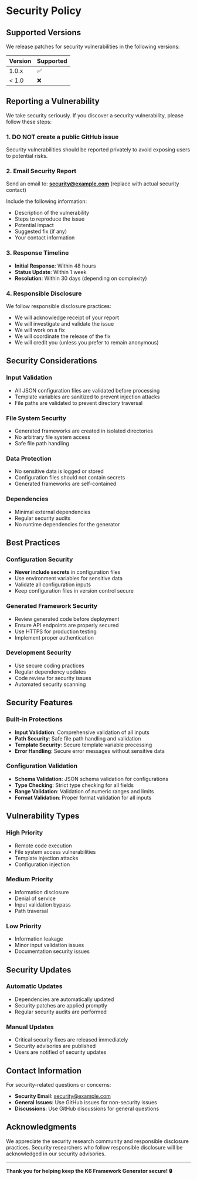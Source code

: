 # Security Policy

## Supported Versions

We release patches for security vulnerabilities in the following versions:

| Version | Supported          |
| ------- | ------------------ |
| 1.0.x   | :white_check_mark: |
| < 1.0   | :x:                |

## Reporting a Vulnerability

We take security seriously. If you discover a security vulnerability, please follow these steps:

### 1. **DO NOT** create a public GitHub issue
Security vulnerabilities should be reported privately to avoid exposing users to potential risks.

### 2. Email Security Report
Send an email to: **security@example.com** (replace with actual security contact)

Include the following information:
- Description of the vulnerability
- Steps to reproduce the issue
- Potential impact
- Suggested fix (if any)
- Your contact information

### 3. Response Timeline
- **Initial Response**: Within 48 hours
- **Status Update**: Within 1 week
- **Resolution**: Within 30 days (depending on complexity)

### 4. Responsible Disclosure
We follow responsible disclosure practices:
- We will acknowledge receipt of your report
- We will investigate and validate the issue
- We will work on a fix
- We will coordinate the release of the fix
- We will credit you (unless you prefer to remain anonymous)

## Security Considerations

### Input Validation
- All JSON configuration files are validated before processing
- Template variables are sanitized to prevent injection attacks
- File paths are validated to prevent directory traversal

### File System Security
- Generated frameworks are created in isolated directories
- No arbitrary file system access
- Safe file path handling

### Data Protection
- No sensitive data is logged or stored
- Configuration files should not contain secrets
- Generated frameworks are self-contained

### Dependencies
- Minimal external dependencies
- Regular security audits
- No runtime dependencies for the generator

## Best Practices

### Configuration Security
- **Never include secrets** in configuration files
- Use environment variables for sensitive data
- Validate all configuration inputs
- Keep configuration files in version control secure

### Generated Framework Security
- Review generated code before deployment
- Ensure API endpoints are properly secured
- Use HTTPS for production testing
- Implement proper authentication

### Development Security
- Use secure coding practices
- Regular dependency updates
- Code review for security issues
- Automated security scanning

## Security Features

### Built-in Protections
- **Input Validation**: Comprehensive validation of all inputs
- **Path Security**: Safe file path handling and validation
- **Template Security**: Secure template variable processing
- **Error Handling**: Secure error messages without sensitive data

### Configuration Validation
- **Schema Validation**: JSON schema validation for configurations
- **Type Checking**: Strict type checking for all fields
- **Range Validation**: Validation of numeric ranges and limits
- **Format Validation**: Proper format validation for all inputs

## Vulnerability Types

### High Priority
- Remote code execution
- File system access vulnerabilities
- Template injection attacks
- Configuration injection

### Medium Priority
- Information disclosure
- Denial of service
- Input validation bypass
- Path traversal

### Low Priority
- Information leakage
- Minor input validation issues
- Documentation security issues

## Security Updates

### Automatic Updates
- Dependencies are automatically updated
- Security patches are applied promptly
- Regular security audits are performed

### Manual Updates
- Critical security fixes are released immediately
- Security advisories are published
- Users are notified of security updates

## Contact Information

For security-related questions or concerns:
- **Security Email**: security@example.com
- **General Issues**: Use GitHub issues for non-security issues
- **Discussions**: Use GitHub discussions for general questions

## Acknowledgments

We appreciate the security research community and responsible disclosure practices. Security researchers who follow responsible disclosure will be acknowledged in our security advisories.

---

**Thank you for helping keep the K6 Framework Generator secure! 🔒**
